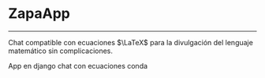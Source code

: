 # ZapaApp
---
 Chat compatible con ecuaciones $\LaTeX$ para la divulgación del lenguaje matemático sin complicaciones.


App en django chat con ecuaciones
conda

